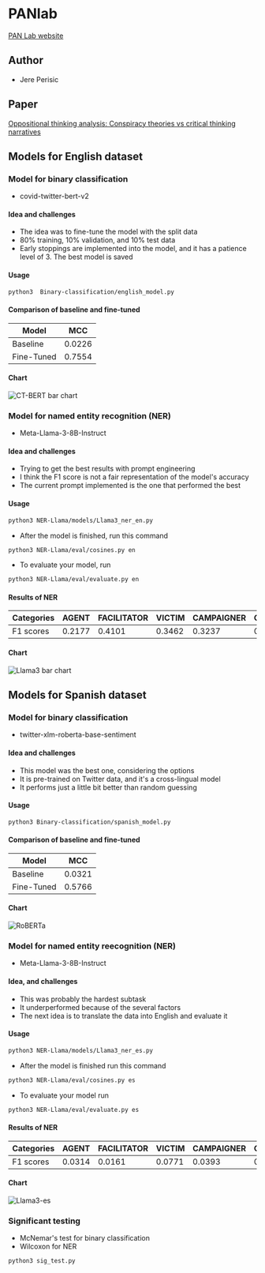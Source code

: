 # PANlab
[PAN Lab website](https://pan.webis.de/clef24/pan24-web/oppositional-thinking-analysis.html)

## Author 
- Jere Perisic
## Paper 
[Oppositional thinking analysis: Conspiracy theories vs critical thinking narratives](https://github.com/PerisicJere/PANlab/blob/main/Oppositional%20thinking%20analysis%20Conspiracy%20vs%20critical%20narratives.pdf)
## Models for English dataset
### Model for binary classification
- covid-twitter-bert-v2
#### Idea and challenges
- The idea was to fine-tune the model with the split data
- 80% training, 10% validation, and 10% test data
- Early stoppings are implemented into the model, and it has a patience level of 3. The best model is saved
#### Usage
```bash
python3  Binary-classification/english_model.py
```
#### Comparison of baseline and fine-tuned
| Model | MCC |
--------|------
| Baseline | 0.0226 |
| Fine-Tuned | 0.7554 |
#### Chart
![CT-BERT bar chart](images/ct-bar.png)
### Model for named entity recognition (NER)
- Meta-Llama-3-8B-Instruct
#### Idea and challenges
- Trying to get the best results with prompt engineering
- I think the F1 score is not a fair representation of the model's accuracy
- The current prompt implemented is the one that performed the best
#### Usage
```bash 
python3 NER-Llama/models/Llama3_ner_en.py
```
- After the model is finished, run this command
```bash
python3 NER-Llama/eval/cosines.py en
```
- To evaluate your model, run
```bash
python3 NER-Llama/eval/evaluate.py en
```
#### Results of NER
| Categories | AGENT | FACILITATOR | VICTIM | CAMPAIGNER | OBJECTIVE | NEGATIVE_EFFECT|
|------------|-------|-------------|--------|------------|-----------|----------------|
|F1 scores | 0.2177 | 0.4101 | 0.3462 | 0.3237 | 0.3076 | 0.1633 | 
#### Chart
![Llama3 bar chart](images/llama3-en-ner.png)
## Models for Spanish dataset
### Model for binary classification
- twitter-xlm-roberta-base-sentiment
#### Idea and challenges
- This model was the best one, considering the options
- It is pre-trained on Twitter data, and it's a cross-lingual model
- It performs just a little bit better than random guessing
#### Usage 
```bash
python3 Binary-classification/spanish_model.py
```
#### Comparison of baseline and fine-tuned
| Model | MCC |
--------|------
| Baseline | 0.0321 |
| Fine-Tuned | 0.5766 |
#### Chart
![RoBERTa](images/roberta-bar.png)
### Model for named entity reecognition (NER)
- Meta-Llama-3-8B-Instruct
#### Idea, and challenges
- This was probably the hardest subtask
- It underperformed because of the several factors
- The next idea is to translate the data into English and evaluate it
#### Usage
```bash 
python3 NER-Llama/models/Llama3_ner_es.py
```
- After the model is finished run this command
```bash
python3 NER-Llama/eval/cosines.py es
```
- To evaluate your model run
```bash
python3 NER-Llama/eval/evaluate.py es
```
#### Results of NER
| Categories | AGENT | FACILITATOR | VICTIM | CAMPAIGNER | OBJECTIVE | NEGATIVE_EFFECT|
|------------|-------|-------------|--------|------------|-----------|----------------|
|F1 scores | 0.0314 | 0.0161 | 0.0771 | 0.0393 | 0.0089 | 0.0112 | 
#### Chart
![Llama3-es](images/llama3-es-ner.png)


### Significant testing 
- McNemar's test for binary classification
- Wilcoxon for NER
```bash
python3 sig_test.py
```
